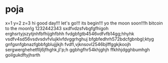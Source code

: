 # poja
x=1
y=2
z=3
hi
good day!!!
let's go!!!
its begin!!!
yo the moon soon!!!h
bitcoin to the moon!g
1232442343
sxdfvdzsfvbgfgfhigoh
erghsrtyjszytjnhfbfhijghfbhh
fvdgbfgtb4546vdfvfb14gg;hhyhk
vsdfv4sd56vsdvsdvfvlujklvfdvggrhghuj
bfgbfedhrh572bdcfgbnbgl;ktyg
 gnfgsnfgbnazfgbbfgblujjjkjh
fvdfl,vjknsovl2546bjlffggkjkoojh
sergwerghehetfllj6jfhghk,jl'p;h
ggbhgfhr54khjghjh
ffkhhjdgghbumhgh
goilgukdftyjhsrth
